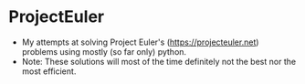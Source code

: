 # ProjectEuler
- My attempts at solving Project Euler's (https://projecteuler.net) problems using mostly (so far only) python.
- Note: These solutions will most of the time definitely not the best nor the most efficient.
